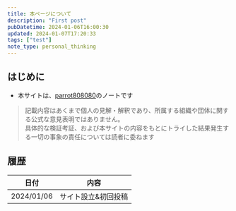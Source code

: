 ```yaml
---
title: 本ページについて
description: "First post"
pubDatetime: 2024-01-06T16:00:30
updated: 2024-01-07T17:20:33
tags: ["test"]
note_type: personal_thinking
---
```

## はじめに
- 本サイトは、[parrot808080](https://paro-space.pages.dev/about)のノートです

> 記載内容はあくまで個人の見解・解釈であり、所属する組織や団体に関する公式な意見表明ではありません。  
> 具体的な検証考証、および本サイトの内容をもとにトライした結果発生する一切の事象の責任については読者に委ねます  

## 履歴
|日付|内容|
|---|---|
|2024/01/06|サイト設立&初回投稿|

